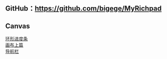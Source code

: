 ## GitHub：<a href="https://github.com/bigege/MyRichpad">https://github.com/bigege/MyRichpad</a>

## Canvas
<a href="https://bigege.github.io/MyRichpad/creator/progressView/canvas.html">环形进度条</a>
<br>
<a href="https://bigege.github.io/MyRichpad/creator/basicCanvas/index.html">画布上篇</a>
<br>
<a href="https://bigege.github.io/MyRichpad/creator/nav/1.html">导航栏</a>


